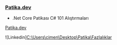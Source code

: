 
### [Patika.dev](https://app.patika.dev/cimengizem) 

- .Net Core Patikası C# 101 Alıştırmaları

[Patika.dev](https://app.patika.dev/cimengizem) 

![Linkedin][C:\Users\cimen\Desktop\Patika\Fazlalıklar](https://www.linkedin.com/in/gizemcimencg/)